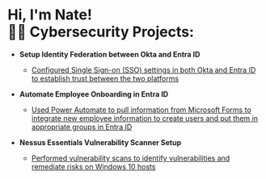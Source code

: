 <h1>Hi, I'm Nate! <br/><a 


<h2>👨‍💻 Cybersecurity Projects:</h2>

- <b>Setup Identity Federation between Okta and Entra ID </b>
  - [Configured Single Sign-on (SSO) settings in both Okta and Entra ID to establish trust between the two platforms](https://www.youtube.com/watch?v=mefp0CVd76k)
- <b>Automate Employee Onboarding in Entra ID </b>
  - [Used Power Automate to pull information from Microsoft Forms to integrate new employee information to create users and put them in appropriate groups in Entra ID](https://www.youtube.com/watch?v=XnkPb_ZaJrY)
<b><i></b></i>

- <b>Nessus Essentials Vulnerability Scanner Setup</b>
  - [Performed vulnerability scans to identify vulnerabilities and remediate risks on Windows 10 hosts](https://www.youtube.com/watch?v=dkhlwMFmEmM)


 

<!--
**joshmadakor1/joshmadakor1** is a ✨ _special_ ✨ repository because its `README.md` (this file) appears on your GitHub profile.

Here are some ideas to get you started:

- 🔭 I’m currently working on ...
- 🌱 I’m currently learning ...
- 👯 I’m looking to collaborate on ...
- 🤔 I’m looking for help with ...
- 💬 Ask me about ...
- 📫 How to reach me: ...
- 😄 Pronouns: ...
- ⚡ Fun fact: ...
-->
